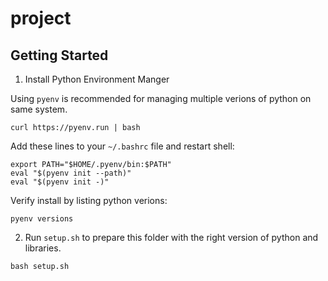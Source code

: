 # project

## Getting Started

1. Install Python Environment Manger

Using `pyenv` is recommended for managing multiple verions of python on same system.

```
curl https://pyenv.run | bash
```

Add these lines to your `~/.bashrc` file and restart shell:

```
export PATH="$HOME/.pyenv/bin:$PATH"
eval "$(pyenv init --path)"
eval "$(pyenv init -)"
```

Verify install by listing python verions:

```
pyenv versions
```

2. Run `setup.sh` to prepare this folder with the right version of python and libraries.

```
bash setup.sh
```